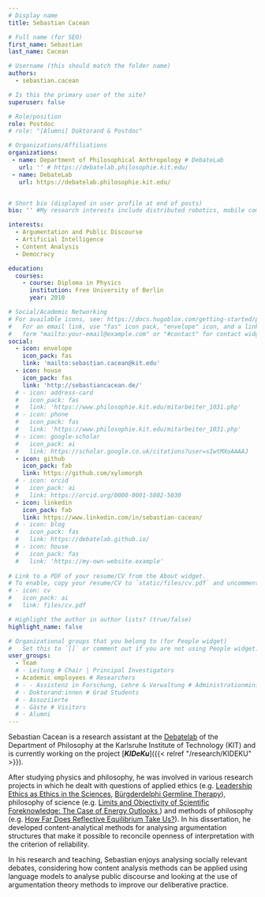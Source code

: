 ```yaml
---
# Display name
title: Sebastian Cacean

# Full name (for SEO)
first_name: Sebastian
last_name: Cacean

# Username (this should match the folder name)
authors:
  - sebastian.cacean

# Is this the primary user of the site?
superuser: false

# Role/position
role: Postdoc 
# role: "[Alumni] Doktorand & Postdoc"

# Organizations/Affiliations
organizations:
 - name: Department of Philosophical Anthropology # DebateLab
   url: '' # https://debatelab.philosophie.kit.edu/
 - name: DebateLab
   url: https://debatelab.philosophie.kit.edu/


# Short bio (displayed in user profile at end of posts)
bio: '' #My research interests include distributed robotics, mobile computing and programmable matter.

interests:
  - Argumentation and Public Discourse
  - Artificial Intelligence
  - Content Analysis
  - Democracy

education:
  courses:
    - course: Diploma in Physics
      institution: Free University of Berlin
      year: 2010

# Social/Academic Networking
# For available icons, see: https://docs.hugoblox.com/getting-started/page-builder/#icons
#   For an email link, use "fas" icon pack, "envelope" icon, and a link in the
#   form "mailto:your-email@example.com" or "#contact" for contact widget.
social:
  - icon: envelope
    icon_pack: fas
    link: 'mailto:sebastian.cacean@kit.edu'
  - icon: house
    icon_pack: fas
    link: 'http://sebastiancacean.de/'
  # - icon: address-card
  #   icon_pack: fas
  #   link: 'https://www.philosophie.kit.edu/mitarbeiter_1031.php'
  # - icon: phone
  #   icon_pack: fas
  #   link: 'https://www.philosophie.kit.edu/mitarbeiter_1031.php'   
  # - icon: google-scholar
  #   icon_pack: ai
  #   link: https://scholar.google.co.uk/citations?user=sIwtMXoAAAAJ
  - icon: github
    icon_pack: fab
    link: https://github.com/xylomorph
  # - icon: orcid
  #   icon_pack: ai
  #   link: https://orcid.org/0000-0001-5802-5030
  - icon: linkedin
    icon_pack: fab
    link: https://www.linkedin.com/in/sebastian-cacean/
  # - icon: blog
  #   icon_pack: fas
  #   link: https://debatelab.github.io/    
  # - icon: house
  #   icon_pack: fas
  #   link: 'https://my-own-website.example'
  
# Link to a PDF of your resume/CV from the About widget.
# To enable, copy your resume/CV to `static/files/cv.pdf` and uncomment the lines below.
# - icon: cv
#   icon_pack: ai
#   link: files/cv.pdf

# Highlight the author in author lists? (true/false)
highlight_name: false

# Organizational groups that you belong to (for People widget)
#   Set this to `[]` or comment out if you are not using People widget.
user_groups:
  - Team
  # - Leitung # Chair | Principal Investigators
  - Academic employees # Researchers
  # - - Assistenz in Forschung, Lehre & Verwaltung # Administrationministration
  # - Doktorand:innen # Grad Students
  # - Assoziierte 
  # - Gäste # Visitors
  # - Alumni
---
```


Sebastian Cacean is a research assistant at the [Debatelab](https://debatelab.philosophie.kit.edu/) of the Department of Philosophy at the Karlsruhe Institute of Technology (KIT) and is currently working on the project [**_KIDeKu_**]({{< relref "/research/KIDEKU" >}}). 

After studying physics and philosophy, he was involved in various research projects in which he dealt with questions of applied ethics (e.g. [Leadership Ethics as Ethics in the Sciences](https://uni-tuebingen.de/forschung/zentren-und-institute/internationales-zentrum-fuer-ethik-in-den-wissenschaften/das-izew/archiv/abgeschlossene-projekte/projektseiten/fuehrungsethik-als-ethik-in-den-wissenschaften/), [Bürgderdelphi Germline Therapy](https://www.wmk.itz.kit.edu/2950.php)), philosophy of science (e.g. [Limits and Objectivity of Scientific Foreknowledge: The Case of Energy Outlooks ](https://srg-lobster.philosophie.kit.edu/)) and methods of philosophy (e.g. [How Far Does Reflective Equilibrium Take Us?](https://re-models.github.io/)). In his dissertation, he developed content-analytical methods for analysing argumentation structures that make it possible to reconcile openness of interpretation with the criterion of reliability.

In his research and teaching, Sebastian enjoys analysing socially relevant debates, considering how content analysis methods can be applied using language models to analyse public discourse and looking at the use of argumentation theory methods to improve our deliberative practice.
